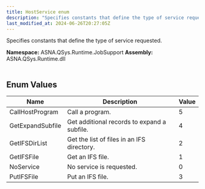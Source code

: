 ```yaml
---
title: HostService enum
description: "Specifies constants that define the type of service requested. "
last_modified_at: 2024-06-26T20:27:05Z
---
```


Specifies constants that define the type of service requested.

**Namespace:** ASNA.QSys.Runtime.JobSupport
**Assembly:** ASNA.QSys.Runtime.dll
<br>
<br>

## Enum Values

| Name | Description | Value
| --- | --- | --- 
| CallHostProgram | Call a program. | 5 |
| GetExpandSubfile | Get additional records to expand a subfile. | 4 |
| GetIFSDirList | Get the list of files in an IFS directory. | 2 |
| GetIFSFile | Get an IFS file. | 1 |
| NoService | No service is requested. | 0 |
| PutIFSFile | Put an IFS file. | 3 |
